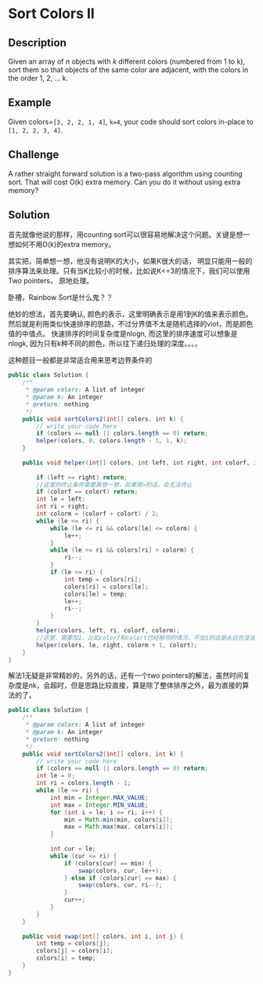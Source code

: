 # Sort Colors II

## Description

Given an array of _n_ objects with _k_ different colors \(numbered from 1 to k\), sort them so that objects of the same color are adjacent, with the colors in the order 1, 2, ... k.

## Example

Given colors=`[3, 2, 2, 1, 4]`, `k=4`, your code should sort colors in-place to `[1, 2, 2, 3, 4]`.

## Challenge

A rather straight forward solution is a two-pass algorithm using counting sort. That will cost O\(k\) extra memory. Can you do it without using extra memory?

## Solution

首先就像他说的那样，用counting sort可以很容易地解决这个问题。关键是想一想如何不用O\(k\)的extra memory。 

其实把，简单想一想，他没有说明K的大小，如果K很大的话， 明显只能用一般的排序算法来处理。只有当K比较小的时候，比如说K&lt;=3的情况下，我们可以使用Two pointers， 原地处理。

卧槽，Rainbow Sort是什么鬼？？

绝妙的想法，首先要确认, 颜色的表示，这里明确表示是用1到K的值来表示颜色。然后就是利用类似快速排序的思路，不过分界值不太是随机选择的viot，而是颜色值的中值点。 快速排序的时间复杂度是nlogn, 而这里的排序速度可以想象是nlogk, 因为只有k种不同的颜色，所以往下递归处理的深度。。。。

这种题目一般都是非常适合用来思考边界条件的

```java
public class Solution {
    /**
     * @param colors: A list of integer
     * @param k: An integer
     * @return: nothing
     */
    public void sortColors2(int[] colors, int k) {
        // write your code here
        if (colors == null || colors.length == 0) return;
        helper(colors, 0, colors.length - 1, 1, k);
    }
    
    public void helper(int[] colors, int left, int right, int colorf, int colort) {
        
        if (left >= right) return;
        //这里的终止条件需要再想一想，如果用>的话，会无法终止
        if (colorf == colort) return;
        int le = left;
        int ri = right;
        int colorm = (colorf + colort) / 2;
        while (le <= ri) {
            while (le <= ri && colors[le] <= colorm) {
                le++;
            }
            while (le <= ri && colors[ri] > colorm) {
                ri--;
            }
            if (le <= ri) {
                int temp = colors[ri];
                colors[ri] = colors[le];
                colors[le] = temp;
                le++;
                ri--;
            }
        }
        helper(colors, left, ri, colorf, colorm);
        //这里，需要加1，比如colorf和colort已经相邻的情况，不加1的话是永远也没法用到colort的
        helper(colors, le, right, colorm + 1, colort);
    }
}
```

解法1无疑是非常精妙的，另外的话，还有一个two pointers的解法，虽然时间复杂度是nk，会超时，但是思路比较直接，算是除了整体排序之外，最为直接的算法的了。

```java
public class Solution {
    /**
     * @param colors: A list of integer
     * @param k: An integer
     * @return: nothing
     */
    public void sortColors2(int[] colors, int k) {
        // write your code here
        if (colors == null || colors.length == 0) return;
        int le = 0;
        int ri = colors.length - 1;
        while (le <= ri) {
            int min = Integer.MAX_VALUE;
            int max = Integer.MIN_VALUE;
            for (int i = le; i <= ri; i++) {
                min = Math.min(min, colors[i]);
                max = Math.max(max, colors[i]);
            }
            
            int cur = le;
            while (cur <= ri) {
                if (colors[cur] == min) {
                    swap(colors, cur, le++);
                } else if (colors[cur] == max) {
                    swap(colors, cur, ri--);
                }
                cur++;
            }
        }
    }
    
    public void swap(int[] colors, int i, int j) {
        int temp = colors[j];
        colors[j] = colors[i];
        colors[i] = temp;
    }
}
```



